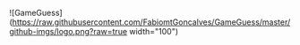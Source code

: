 ![GameGuess](https://raw.githubusercontent.com/FabiomtGoncalves/GameGuess/master/github-imgs/logo.png?raw=true width="100")  
